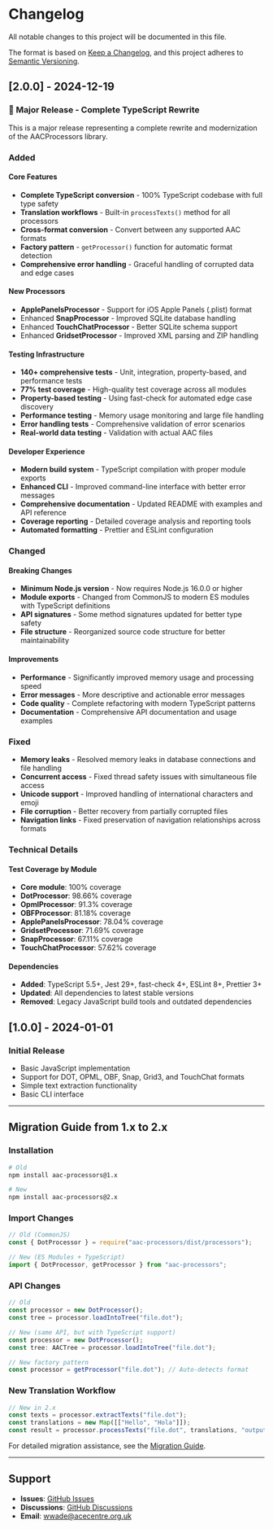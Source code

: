 # Changelog

All notable changes to this project will be documented in this file.

The format is based on [Keep a Changelog](https://keepachangelog.com/en/1.0.0/),
and this project adheres to [Semantic Versioning](https://semver.org/spec/v2.0.0.html).

## [2.0.0] - 2024-12-19

### 🚀 Major Release - Complete TypeScript Rewrite

This is a major release representing a complete rewrite and modernization of the AACProcessors library.

### Added

#### Core Features

- **Complete TypeScript conversion** - 100% TypeScript codebase with full type safety
- **Translation workflows** - Built-in `processTexts()` method for all processors
- **Cross-format conversion** - Convert between any supported AAC formats
- **Factory pattern** - `getProcessor()` function for automatic format detection
- **Comprehensive error handling** - Graceful handling of corrupted data and edge cases

#### New Processors

- **ApplePanelsProcessor** - Support for iOS Apple Panels (.plist) format
- Enhanced **SnapProcessor** - Improved SQLite database handling
- Enhanced **TouchChatProcessor** - Better SQLite schema support
- Enhanced **GridsetProcessor** - Improved XML parsing and ZIP handling

#### Testing Infrastructure

- **140+ comprehensive tests** - Unit, integration, property-based, and performance tests
- **77% test coverage** - High-quality test coverage across all modules
- **Property-based testing** - Using fast-check for automated edge case discovery
- **Performance testing** - Memory usage monitoring and large file handling
- **Error handling tests** - Comprehensive validation of error scenarios
- **Real-world data testing** - Validation with actual AAC files

#### Developer Experience

- **Modern build system** - TypeScript compilation with proper module exports
- **Enhanced CLI** - Improved command-line interface with better error messages
- **Comprehensive documentation** - Updated README with examples and API reference
- **Coverage reporting** - Detailed coverage analysis and reporting tools
- **Automated formatting** - Prettier and ESLint configuration

### Changed

#### Breaking Changes

- **Minimum Node.js version** - Now requires Node.js 16.0.0 or higher
- **Module exports** - Changed from CommonJS to modern ES modules with TypeScript definitions
- **API signatures** - Some method signatures updated for better type safety
- **File structure** - Reorganized source code structure for better maintainability

#### Improvements

- **Performance** - Significantly improved memory usage and processing speed
- **Error messages** - More descriptive and actionable error messages
- **Code quality** - Complete refactoring with modern TypeScript patterns
- **Documentation** - Comprehensive API documentation and usage examples

### Fixed

- **Memory leaks** - Resolved memory leaks in database connections and file handling
- **Concurrent access** - Fixed thread safety issues with simultaneous file access
- **Unicode support** - Improved handling of international characters and emoji
- **File corruption** - Better recovery from partially corrupted files
- **Navigation links** - Fixed preservation of navigation relationships across formats

### Technical Details

#### Test Coverage by Module

- **Core module**: 100% coverage
- **DotProcessor**: 98.66% coverage
- **OpmlProcessor**: 91.3% coverage
- **OBFProcessor**: 81.18% coverage
- **ApplePanelsProcessor**: 78.04% coverage
- **GridsetProcessor**: 71.69% coverage
- **SnapProcessor**: 67.11% coverage
- **TouchChatProcessor**: 57.62% coverage

#### Dependencies

- **Added**: TypeScript 5.5+, Jest 29+, fast-check 4+, ESLint 8+, Prettier 3+
- **Updated**: All dependencies to latest stable versions
- **Removed**: Legacy JavaScript build tools and outdated dependencies

## [1.0.0] - 2024-01-01

### Initial Release

- Basic JavaScript implementation
- Support for DOT, OPML, OBF, Snap, Grid3, and TouchChat formats
- Simple text extraction functionality
- Basic CLI interface

---

## Migration Guide from 1.x to 2.x

### Installation

```bash
# Old
npm install aac-processors@1.x

# New
npm install aac-processors@2.x
```

### Import Changes

```javascript
// Old (CommonJS)
const { DotProcessor } = require("aac-processors/dist/processors");

// New (ES Modules + TypeScript)
import { DotProcessor, getProcessor } from "aac-processors";
```

### API Changes

```typescript
// Old
const processor = new DotProcessor();
const tree = processor.loadIntoTree("file.dot");

// New (same API, but with TypeScript support)
const processor = new DotProcessor();
const tree: AACTree = processor.loadIntoTree("file.dot");

// New factory pattern
const processor = getProcessor("file.dot"); // Auto-detects format
```

### New Translation Workflow

```typescript
// New in 2.x
const texts = processor.extractTexts("file.dot");
const translations = new Map([["Hello", "Hola"]]);
const result = processor.processTexts("file.dot", translations, "output.dot");
```

For detailed migration assistance, see the [Migration Guide](docs/MIGRATION.md).

---

## Support

- **Issues**: [GitHub Issues](https://github.com/willwade/AACProcessors-nodejs/issues)
- **Discussions**: [GitHub Discussions](https://github.com/willwade/AACProcessors-nodejs/discussions)
- **Email**: wwade@acecentre.org.uk
